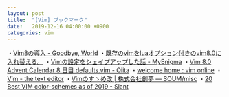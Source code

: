 ```yaml
---
layout: post
title:  "[Vim] ブックマーク"
date:   2019-12-16 04:00:00 +0900
categories: vim
---
```


・[Vim8の導入 - Goodbye, World](http://coffeegkgk.hatenablog.com/entry/2018/08/14/181542)
・[既存のvimをluaオプション付きのvim8.0に入れ替える。](https://qiita.com/Fendo181/items/8a5545cd7550bd9a3c91)
・[Vimの設定をシェイプアップした話 - MyEnigma](https://myenigma.hatenablog.com/entry/2018/08/13/205942)
・[Vim 8.0 Advent Calendar 8 日目 defaults.vim - Qiita](https://qiita.com/thinca/items/9a42ef9047d44a765bdd)
・[welcome home : vim online](https://www.vim.org/)
・[Vim - the text editor](https://github.com/vim)
・[Vimのすゝめ改 | 株式会社創夢 — SOUM/misc](https://www.soum.co.jp/misc/vim-advanced/)
・[20 Best VIM color-schemes as of 2019 - Slant](https://www.slant.co/topics/480/~best-vim-color-schemes)
